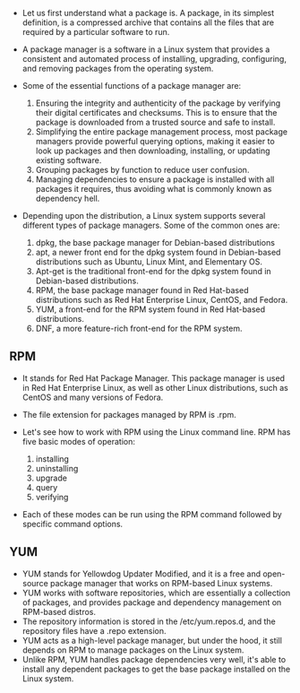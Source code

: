 * Let us first understand what a package is. A package, in its simplest definition, is a compressed archive that contains all the files that are required by a particular software to run. 

* A package manager is a software in a Linux system that provides a consistent and automated process of installing, upgrading, configuring, and removing packages from the operating system. 

* Some of the essential functions of a package manager are:

   1. Ensuring the integrity and authenticity of the package by verifying their digital certificates and checksums. This is to ensure that the package is downloaded from  a trusted source and safe to install. 
   2. Simplifying the entire package management process, most package managers provide powerful querying options, making it easier to look up packages and then downloading, installing, or updating existing software.
   3. Grouping packages by function to reduce user confusion. 
   4. Managing dependencies to ensure a package is installed with all packages it requires, thus avoiding what is commonly known as dependency hell.



* Depending upon the distribution, a Linux system supports several different types of package managers. Some of the common ones are:

   1. dpkg, the base package manager for Debian-based distributions
   2. apt, a newer front end for the dpkg system found in Debian-based distributions such as Ubuntu, Linux Mint, and Elementary OS. 
   3. Apt-get is the traditional front-end for the dpkg system found in Debian-based distributions. 
   4. RPM, the base package manager found in Red Hat-based distributions such as Red Hat Enterprise Linux, CentOS, and Fedora. 
   5. YUM, a front-end for the RPM system found in Red Hat-based distributions. 
   6. DNF, a more feature-rich front-end for the RPM system. 



## RPM ##

* It stands for Red Hat Package Manager. This package manager is used in Red Hat Enterprise Linux, as well as other Linux distributions, such as CentOS and many versions of Fedora.
* The file extension for packages managed by RPM is .rpm. 
* Let's see how to work with RPM using the Linux command line. RPM has five basic modes of operation: 

   1. installing
   2. uninstalling
   3. upgrade 
   4. query 
   5. verifying

* Each of these modes can be run using the RPM command followed by specific command options. 



## YUM ##

* YUM stands for Yellowdog Updater Modified, and it is a free and open-source package manager that works on RPM-based Linux systems. 
* YUM works with software repositories, which are essentially a collection of packages, and provides package and dependency management on RPM-based distros. 
* The repository information is stored in the /etc/yum.repos.d, and the repository files have a .repo extension. 
* YUM acts as a high-level package manager, but under the hood, it still depends on RPM to manage packages on the Linux system. 
* Unlike RPM, YUM handles package dependencies very well, it's able to install any dependent packages to get the base package installed on the Linux system. 

















